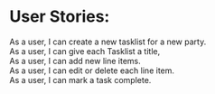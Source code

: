 <h1>User Stories:</h1>
As a user, I can create a new tasklist for a new party.
<br/>
As a user, I can give each Tasklist a title,
<br/>
As a user, I can add new line items.

<br/>
As a user, I can edit or delete each line item.
<br/>
As a user, I can mark a task complete.

